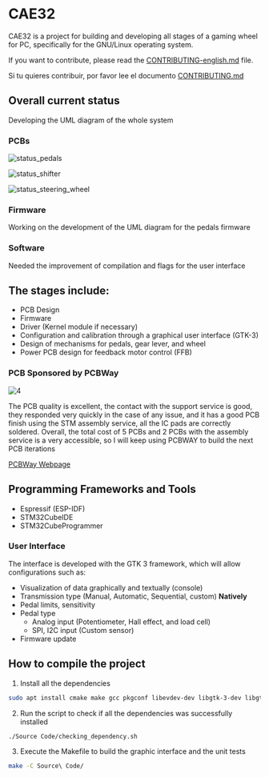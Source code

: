 # CAE32

CAE32 is a project for building and developing all stages of a gaming wheel for PC, specifically for the GNU/Linux operating system.

If you want to contribute, please read the [CONTRIBUTING-english.md](./docs/CONTRIBUTING-english.md) file.

Si tu quieres contribuir, por favor lee el documento [CONTRIBUTING.md](./CONTRIBUTING.md)  

## Overall current status

Developing the UML diagram of the whole system

### PCBs

![status_pedals](https://badgen.net/badge/Pedals/v2.1.1/blue)

![status_shifter](https://badgen.net/badge/Shifter/v1.1.2/blue)

![status_steering_wheel](https://badgen.net/badge/Steering%20wheel/Development%20has%20not%20started/red)

### Firmware

Working on the development of the UML diagram for the pedals  firmware

### Software

Needed the improvement of compilation and flags for the user interface

## The stages include:

* PCB Design
* Firmware
* Driver (Kernel module if necessary)
* Configuration and calibration through a graphical user interface (GTK-3)
* Design of mechanisms for pedals, gear lever, and wheel
* Power PCB design for feedback motor control (FFB)

### PCB Sponsored by PCBWay

![4](https://github.com/janc18/CAE32/assets/43817922/fe6902e4-3c9f-44c4-b9a3-a8754ca71d63)

The PCB quality is excellent, the contact with the support service is good, they responded very quickly in the case of any issue, 
and it has a good PCB finish using the STM assembly service,  all the IC pads are correctly soldered. Overall, the total cost of 5 PCBs 
and 2 PCBs with the assembly service is a very accessible, so I will keep using PCBWAY to build the next PCB iterations

[PCBWay Webpage](https://www.pcbway.com/)

## Programming Frameworks and Tools

* Espressif (ESP-IDF)
* STM32CubeIDE
* STM32CubeProgrammer

### User Interface

The interface is developed with the GTK 3 framework, which will allow configurations such as:

* Visualization of data graphically and textually (console)
* Transmission type (Manual, Automatic, Sequential, custom) **Natively**
* Pedal limits, sensitivity
* Pedal type
  * Analog input (Potentiometer, Hall effect, and load cell)
  * SPI, I2C input (Custom sensor)
* Firmware update

## How to compile the project

1. Install all the dependencies
```bash
sudo apt install cmake make gcc pkgconf libevdev-dev libgtk-3-dev libgtk-3-0
```

2. Run the script to check if all the dependencies was successfully installed
```bash
./Source Code/checking_dependency.sh
```
3. Execute the Makefile to build the graphic interface and the unit tests
```sh
make -C Source\ Code/
```

